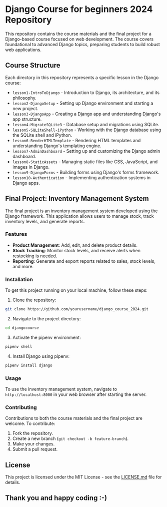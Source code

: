 # Django Course for beginners 2024 Repository

This repository contains the course materials and the final project for a Django-based course focused on web development. The course covers foundational to advanced Django topics, preparing students to build robust web applications.

## Course Structure

Each directory in this repository represents a specific lesson in the Django course:

- `lesson1-IntroToDjango` - Introduction to Django, its architecture, and its philosophy.
- `lesson2-DjangoSetup` - Setting up Django environment and starting a new project.
- `lesson3-DjangoApp` - Creating a Django app and understanding Django's app structure.
- `lesson4-MigrateSQLite3` - Database setup and migrations using SQLite.
- `lesson5-SQLiteShell-iPython` - Working with the Django database using the SQLite shell and iPython.
- `lesson6-RenderHTMLTemplate` - Rendering HTML templates and understanding Django's templating engine.
- `lesson7-AdminDashboard` - Setting up and customizing the Django admin dashboard.
- `lesson8-StaticAssets` - Managing static files like CSS, JavaScript, and images in Django.
- `lesson9-DjangoForms` - Building forms using Django's forms framework.
- `lesson10-Authentication` - Implementing authentication systems in Django apps.

## Final Project: Inventory Management System

The final project is an inventory management system developed using the Django framework. This application allows users to manage stock, track inventory levels, and generate reports.

### Features

- **Product Management**: Add, edit, and delete product details.
- **Stock Tracking**: Monitor stock levels, and receive alerts when restocking is needed.
- **Reporting**: Generate and export reports related to sales, stock levels, and more.

### Installation

To get this project running on your local machine, follow these steps:

1. Clone the repository:
```bash
git clone https://github.com/yourusername/django_course_2024.git
```
2. Navigate to the project directory:
```bash
cd djangocourse
```
3.  Activate the pipenv environment:
   ```bash
pipenv shell
```
4.  Install Django using pipenv:
```bash
pipenv install django
```

### Usage

To use the inventory management system, navigate to `http://localhost:8000` in your web browser after starting the server.

### Contributing

Contributions to both the course materials and the final project are welcome. To contribute:

1. Fork the repository.
2. Create a new branch (`git checkout -b feature-branch`).
3. Make your changes.
4. Submit a pull request.

## License

This project is licensed under the MIT License - see the [LICENSE.md](LICENSE) file for details.

## Thank you and happy coding :-)

